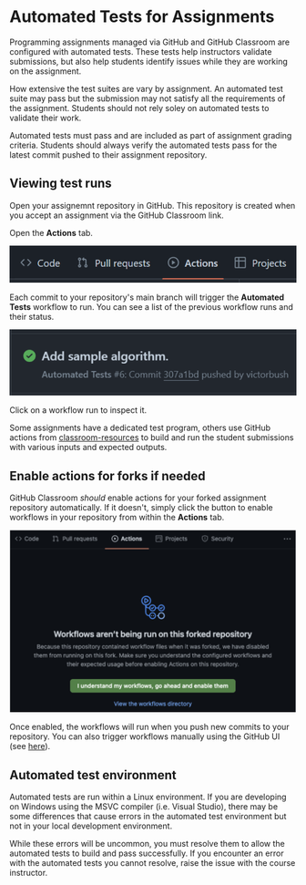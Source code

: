 # Automated Tests for Assignments

Programming assignments managed via GitHub and GitHub Classroom are configured with automated tests. These tests help instructors validate submissions, but also help students identify issues while they are working on the assignment.

How extensive the test suites are vary by assignment. An automated test suite may pass but the submission may not satisfy all the requirements of the assignment. Students should not rely soley on automated tests to validate their work.

Automated tests must pass and are included as part of assignment grading criteria. Students should always verify the automated tests pass for the latest commit pushed to their assignment repository.

## Viewing test runs

Open your assignemnt repository in GitHub. This repository is created when you accept an assignment via the GitHub Classroom link.

Open the **Actions** tab.

![](./img/tests-actions-tab.png)

Each commit to your repository's main branch will trigger the **Automated Tests** workflow to run. You can see a list of the previous workflow runs and their status.

![](./img/tests-workflow-run.png)

Click on a workflow run to inspect it.

Some assignments have a dedicated test program, others use GitHub actions from [classroom-resources](https://github.com/classroom-resources) to build and run the student submissions with various inputs and expected outputs.

## Enable actions for forks if needed

GitHub Classroom _should_ enable actions for your forked assignment repository automatically. If it doesn't, simply click the button to enable workflows in your repository from within the **Actions** tab.

![](./img/tests-enable-actions.png)

Once enabled, the workflows will run when you push new commits to your repository. You can also trigger workflows manually using the GitHub UI (see [here](https://docs.github.com/en/actions/using-workflows/manually-running-a-workflow)).

## Automated test environment

Automated tests are run within a Linux environment. If you are developing on Windows using the MSVC compiler (i.e. Visual Studio), there may be some differences that cause errors in the automated test environment but not in your local development environment.

While these errors will be uncommon, you must resolve them to allow the automated tests to build and pass successfully. If you encounter an error with the automated tests you cannot resolve, raise the issue with the course instructor.
